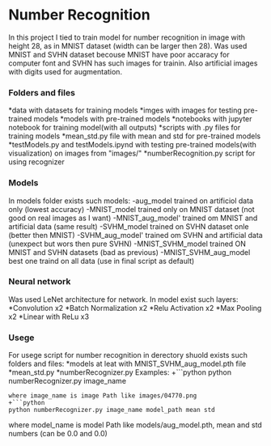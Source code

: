 # Number Recognition
In this project I tied to train model for number recognition in image with height 28, as in MNIST dataset (width can be larger then 28).
Was used MNIST and SVHN dataset becouse MNIST have poor accaracy for computer font and SVHN has such images for trainin. Also artificial images with digits used for augmentation.
### Folders and files
*data with datasets for training models
*imges with images for testing pre-trained models
*models with pre-trained models
*notebooks with jupyter notebook for training model(with all outputs)
*scripts with .py files for training models
*mean_std.py file with mean and std for pre-trained models
*testModels.py and testModels.ipynd with testing pre-trained models(with visualization) on images from "images/"
*numberRecognition.py script for using recognizer
### Models
In models folder exists such models:
-aug_model trained on artificiol data only (lowest accuracy)
-MNIST_model trained only on MNIST dataset (not good on real images as I want)
-MNIST_aug_model' trained om MNIST and artificial data (same result)
-SVHM_model trained on SVHN dataset onle (better then MNIST)
-SVHM_aug_model' trained om SVHN and artificial data (unexpect but wors then pure SVHN)
-MNIST_SVHM_model trained ON MNIST and SVHN datasets (bad as previous)
-MNIST_SVHM_aug_model best one traind on all data (use in final script as default)
### Neural network
Was used LeNet architecture for network. In model exist such layers:
*Convolution x2
*Batch Normalization x2
*Relu Activation x2
*Max Pooling x2
*Linear with ReLu x3
### Usege
For usege script for number recognition in derectory shuold exists such folders and files:
*models at leat with MNIST_SVHM_aug_model.pth file
*mean_std.py
*numberRecognizer.py
Examples:
+```python
python numberRecognizer.py image_name
```
where image_name is image Path like images/04770.png
+```python
python numberRecognizer.py image_name model_path mean std
```
where model_name is model Path like models/aug_model.pth, mean and std numbers (can be 0.0 and 0.0)
